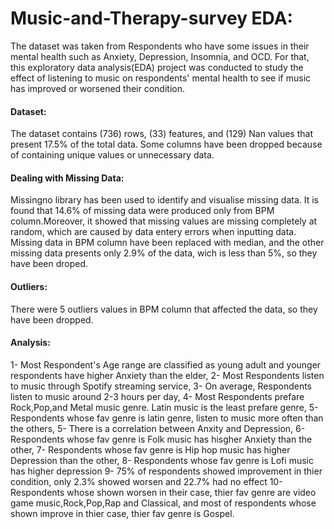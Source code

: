 # Music-and-Therapy-survey EDA:
The dataset was taken from Respondents who have some issues in their mental health such as Anxiety, Depression, Insomnia, and OCD. For that, this exploratory data analysis(EDA) project was conducted to study the effect of listening to music on respondents' mental health to see if music has improved or worsened their condition. 

#### Dataset:
The dataset contains (736) rows, (33) features, and  (129) Nan values that present 17.5% of the total data. Some columns have been dropped because of containing unique values or unnecessary data.

#### Dealing with Missing Data:
Missingno library has been used to identify and visualise missing data. It is found that 14.6% of missing data were produced only from BPM column.Moreover, it showed that missing values are missing completely at random, which are caused by data entery errors when inputting data. Missing data in BPM column have been replaced with median, and the other missing data presents only 2.9% of the data, wich is less than 5%, so they have been droped.

#### Outliers: 
There were 5 outliers values in BPM column that affected the data, so they have been dropped. 

#### Analysis:
1- Most Respondent's Age range are classified as young adult and younger respondents have higher Anxiety than the elder, 
2- Most Respondents listen to music through Spotify streaming service,
3- On average, Respondents listen to music around 2-3 hours per day,
4- Most Respondents prefare Rock,Pop,and Metal music genre. Latin music is the least prefare genre,
5- Respondents whose fav genre is latin genre, listen to music more often than the others,
5- There is a correlation between Anxity and Depression,
6- Respondents whose fav genre is Folk music has hisgher Anxiety than the other,
7- Respondents whose fav genre is Hip hop music has higher Depression than the other,
8- Respondents whose fav genre is Lofi music has higher depression
9- 75% of respondents showed improvement in thier condition, only 2.3% showed worsen and 22.7% had no effect
10- Respondents whose shown worsen in their case, thier fav genre are video game music,Rock,Pop,Rap and Classical, and most of respondents whose shown improve in thier case, thier fav genre is Gospel. 
